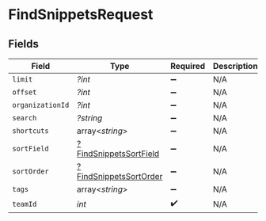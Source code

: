 # FindSnippetsRequest


## Fields

| Field                                                                      | Type                                                                       | Required                                                                   | Description                                                                |
| -------------------------------------------------------------------------- | -------------------------------------------------------------------------- | -------------------------------------------------------------------------- | -------------------------------------------------------------------------- |
| `limit`                                                                    | *?int*                                                                     | :heavy_minus_sign:                                                         | N/A                                                                        |
| `offset`                                                                   | *?int*                                                                     | :heavy_minus_sign:                                                         | N/A                                                                        |
| `organizationId`                                                           | *?int*                                                                     | :heavy_minus_sign:                                                         | N/A                                                                        |
| `search`                                                                   | *?string*                                                                  | :heavy_minus_sign:                                                         | N/A                                                                        |
| `shortcuts`                                                                | array<*string*>                                                            | :heavy_minus_sign:                                                         | N/A                                                                        |
| `sortField`                                                                | [?FindSnippetsSortField](../../models/operations/FindSnippetsSortField.md) | :heavy_minus_sign:                                                         | N/A                                                                        |
| `sortOrder`                                                                | [?FindSnippetsSortOrder](../../models/operations/FindSnippetsSortOrder.md) | :heavy_minus_sign:                                                         | N/A                                                                        |
| `tags`                                                                     | array<*string*>                                                            | :heavy_minus_sign:                                                         | N/A                                                                        |
| `teamId`                                                                   | *int*                                                                      | :heavy_check_mark:                                                         | N/A                                                                        |